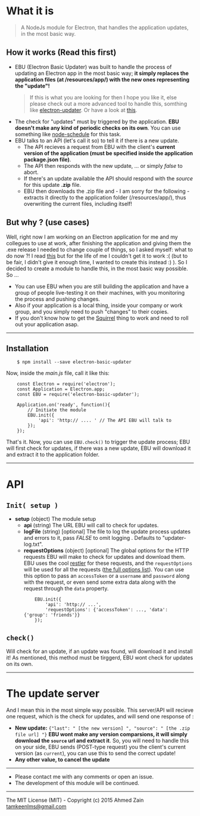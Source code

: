 # What it is
> A NodeJs module for Electron, that handles the application updates, in the most basic way.

## How it works (Read this first)
* EBU (Electron Basic Updater) was built to handle the process of updating an Electron app in the most basic way; **it simply replaces the application files (at /resources/app/) with the new ones representing the "update"!** 
    > If this is what you are looking for then I hope you like it, else please check out a more advanced tool to handle this, somthing like [electron-updater](https://www.npmjs.com/package/electron-updater). Or have a look at [this](http://electron.atom.io/docs/v0.33.0/api/auto-updater/).
* The check for "updates" must by triggered by the application. **EBU doesn't make any kind of periodic checks on its own**. You can use  something like [node-schedule](https://www.npmjs.com/package/node-schedule) for this task.
* EBU talks to an API (let's call it so) to tell it if there is a new update.
    * The API recieves a request from EBU with the client's **current version of the application (must be specified inside the application package.json file)**.
    * The API then responds with the new update, ... or simply *false* to abort.
    * If there's an update available the API should respond with the *source* for this update **.zip** file.
    * EBU then downloads the .zip file and - I am sorry for the following - extracts it directly to the application folder (/resources/app/), thus overwriting the current files, including itself!

## But why ? (use cases)
Well, right now I am working on an Electron application for me and my collegues to use at work, after finishing the application and giving them the .exe release I needed to change couple of things, so I asked myself: what to do now ?! I read [this](http://electron.atom.io/docs/v0.33.0/api/auto-updater/) but for the life of me I couldn't get it to work :( (but to be fair, I didn't give it enough time, I wanted to create this instead :) ). So I decided to create a module to handle this, in the most basic way possible. So ...
* You can use EBU when you are still building the application and have a group of people live-testing it on their machines, with you monitoring the process and pushing changes.
* Also if your application is a local thing, inside your company or work group, and you simply need to push "changes" to their copies.
* If you don't know how to get the [Squirrel](https://github.com/Squirrel) thing to work and need to roll out your application asap.
---
## Installation
```
    $ npm install --save electron-basic-updater
```
Now, inside the *main.js* file, call it like this:
```
    const Electron = require('electron');
    const Application = Electron.app;
    const EBU = require('electron-basic-updater');
    
    Application.on('ready', function(){
        // Initiate the module
        EBU.init({
            'api': 'http:// .... ' // The API EBU will talk to
        });
    });
```
That's it. Now, you can use ```EBU.check()``` to trigger the update process; EBU will first check for updates, if there was a new update, EBU will download it and extract it to the application folder.

---
# API
## `Init( setup )`
* **setup** (object) The module setup
    * **api** (string) The URL EBU will call to check for updates.
    * **logFile** (string) [optional] The file to log the update process updates and errors to it, pass *FALSE* to omit logging . Defaults to "updater-log.txt".
    * **requestOptions** (object) [optional] The global options for the HTTP requests EBU will make to check for updates and download them. EBU uses the cool [restler](https://github.com/danwrong/restler) for these requests, and the `requestOptions` will be used for all the requests ([the full options list](https://github.com/danwrong/restler#options)). You can use this option to pass an `accessToken` or a `username` and `password` along with the request, or even send some extra data along with the request through the `data` property.
        ```
            EBU.init({
                'api': 'http:// ...',
                'requestOptions': {'accessToken': ..., 'data': {'group': 'friends'}}
            });    
        ```
## `check()`
Will check for an update, if an update was found, will download it and install it! As mentioned, this method must be tirggerd, EBU wont check for updates on its own.

---
# The update server
And I mean this in the most simple way possible. This server/API will recieve one request, which is the check for updates, and will send one response of :
* **New update:** `{"last": " [the new version] ", "source": " [the .zip file url] "}` **EBU wont make any version comparsions, it will simply download the `source` url and extract it**. So, you will need to handle this on your side, EBU sends (POST-type request) you the client's current version (as `current`), you can use this to send the correct update!
* **Any other value, to cancel the update**
---
* Please contact me with any comments or open an issue.
* The development of this module will be continued.
---
The MIT License (MIT) - 
Copyright (c) 2015 Ahmed Zain tamkeenlms@gmail.com
